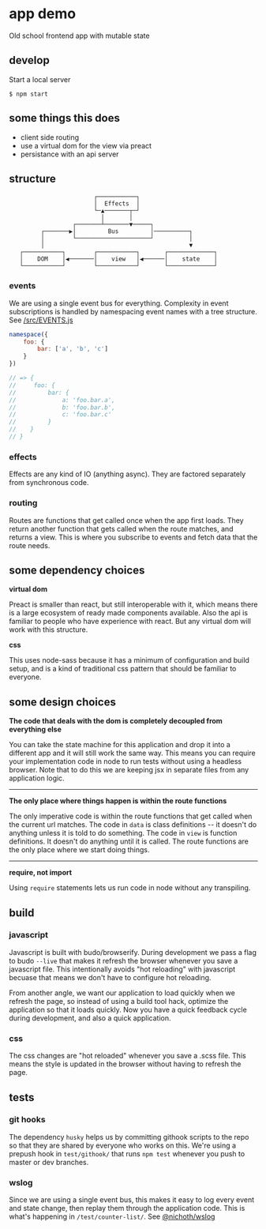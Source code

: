 # app demo

Old school frontend app with mutable state

## develop

Start a local server

```
$ npm start
```

## some things this does

* client side routing
* use a virtual dom for the view via preact
* persistance with an api server

## structure

```
                        ┌───────────┐
                        │  Effects  │
                        └─▲───────┬─┘
                          │       │
                  ┌───────┴───────▼─────┐
         ┌───────▶│         Bus         │──────────┐
         │        └─────────────────────┘          │
         │                                         ▼
   ┌───────────┐        ┌───────────┐       ┌─────────────┐
   │    DOM    │◀───────│    view   │◀──────│    state    │
   └───────────┘        └───────────┘       └─────────────┘
```

### events

We are using a single event bus for everything. Complexity in event subscriptions is handled by namespacing event names with a tree structure. See [/src/EVENTS.js](/src/EVENTS.js)

```js
namespace({
    foo: {
        bar: ['a', 'b', 'c']
    }
})

// => {
//     foo: {
//         bar: {
//             a: 'foo.bar.a',
//             b: 'foo.bar.b',
//             c: 'foo.bar.c'
//         }
//    }
// }
```

### effects

Effects are any kind of IO (anything async). They are factored separately from synchronous code.


### routing

Routes are functions that get called once when the app first loads. They return another function that gets called when the route matches, and returns a view. This is where you subscribe to events and fetch data that the route needs.


## some dependency choices

**virtual dom**

Preact is smaller than react, but still interoperable with it, which means there is a large ecosystem of ready made components available. Also the api is familiar to people who have experience with react. But any virtual dom will work with this structure.

**css**

This uses node-sass because it has a minimum of configuration and build setup, and is a kind of traditional css pattern that should be familiar to everyone.


## some design choices

**The code that deals with the dom is completely decoupled from everything else**

You can take the state machine for this application and drop it into a different app and it will still work the same way. This means you can require your implementation code in node to run tests without using a headless browser. Note that to do this we are keeping jsx in separate files from any application logic.

--------------------------

**The only place where things happen is within the route functions**

The only imperative code is within the route functions that get called when the current url matches. The code in `data` is class definitions -- it doesn't do anything unless it is told to do something. The code in `view` is function definitions. It doesn't do anything until it is called. The route functions are the only place where we start doing things.

---------------------------

**require, not import**

Using `require` statements lets us run code in node without any transpiling. 


## build

### javascript

Javascript is built with budo/browserify. During development we pass a flag to budo `--live` that makes it refresh the browser whenever you save a javascript file. This intentionally avoids "hot reloading" with javascript becuase that means we don't have to configure hot reloading.

From another angle, we want our application to load quickly when we refresh the page, so instead of using a build tool hack, optimize the application so that it loads quickly. Now you have a quick feedback cycle during development, and also a quick application. 

### css 

The css changes are "hot reloaded" whenever you save a .scss file. This means the style is updated in the browser without having to refresh the page.


## tests

### git hooks

The dependency `husky` helps us by committing githook scripts to the repo so that they are shared by everyone who works on this. We're using a prepush hook in `test/githook/` that runs `npm test` whenever you push to master or dev branches.

### wslog

Since we are using a single event bus, this makes it easy to log every event and state change, then replay them through the application code. This is what's happening in `/test/counter-list/`. See [@nichoth/wslog](https://github.com/nichoth/wslog)






